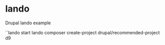 # lando
Drupal lando example

``lando start
lando composer create-project drupal/recommended-project d9
```
